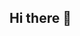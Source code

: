 ## Hi there 👋

<!--
**AMWST7/AMWST7** is a ✨ _special_ ✨ repository because its `README.md` (this file) appears on your GitHub profile.

Here are some ideas to get you started:

- 🔭 I’m currently working on an automation for Go-To-Market document creation
- 🌱 I’m currently learning GitHub to understand if it's a viable solution for my needs
- 👯 I’m looking to collaborate on document creation from text
-->
